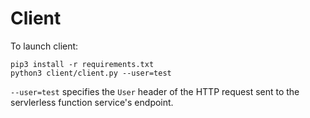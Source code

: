 # Client

To launch client:

```shell
pip3 install -r requirements.txt
python3 client/client.py --user=test
```

`--user=test` specifies the `User` header of the HTTP request sent to the
servlerless function service's endpoint.
